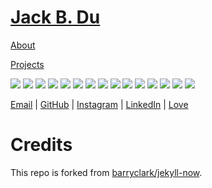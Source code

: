 # [Jack B. Du](http://jackbdu.com)

[About](http://jackbdu.com/about)

[Projects](http://jackbdu.com/projects)

[![](/media/projects/this-is-where-i-live/thumb.jpg)](http://jackbdu.com/projects/this-is-where-i-live)
[![](/media/projects/home-series/thumb.jpg)](http://jackbdu.com/projects/home-series)
[![](/media/projects/minus-e/thumb.jpg)](http://jackbdu.com/projects/minus-e)
[![](/media/projects/mandarinizer/thumb.jpg)](http://jackbdu.com/projects/mandarinizer)
[![](/media/projects/straight-lines/thumb.jpg)](http://jackbdu.com/projects/straight-lines)
[![](/media/projects/dark-and-light/thumb.jpg)](http://jackbdu.com/projects/dark-and-light)
[![](/media/projects/mother-and-father/thumb.jpg)](http://jackbdu.com/projects/mother-and-father)
[![](/media/projects/untitled/thumb.jpg)](http://jackbdu.com/projects/untitled)
[![](/media/projects/shirkys-eye/thumb.jpg)](http://jackbdu.com/projects/shirkys-eye)
[![](/media/projects/self-portrait/thumb.jpg)](http://jackbdu.com/projects/self-portrait)
[![](/media/projects/redrawer/thumb.jpg)](http://jackbdu.com/projects/redrawer)
[![](/media/projects/joy-mouse/thumb.jpg)](http://jackbdu.com/projects/joy-mouse)
[![](/media/projects/frogs/thumb.jpg)](http://jackbdu.com/projects/frogs)
[![](/media/projects/swallows/thumb.jpg)](http://jackbdu.com/projects/swallows)
[![](/media/projects/fruits-and-vegetables/thumb.jpg)](http://jackbdu.com/projects/fruits-and-vegetables)

[Email](mailto:jackbdu@nyu.edu) \| [GitHub](https://github.com/jackbdu) \| [Instagram](https://instagram.com/jackbdu) \| [LinkedIn](https://www.linkedin.com/in/jackbdu) \| [Love](http://jackbdu.com/love)

# Credits

This repo is forked from [barryclark/jekyll-now](https://github.com/barryclark/jekyll-now).
